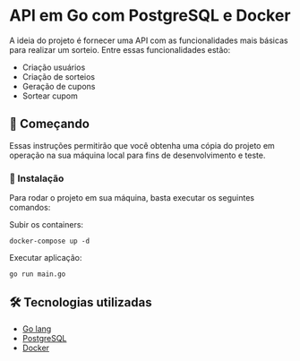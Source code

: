 # API em Go com PostgreSQL e Docker

A ideia do projeto é fornecer uma API com as funcionalidades mais básicas para realizar um sorteio.
Entre essas funcionalidades estão:
 * Criação usuários
 * Criação de sorteios
 * Geração de cupons
 * Sortear cupom

 ## 🚀 Começando

Essas instruções permitirão que você obtenha uma cópia do projeto em operação na sua máquina local para fins de desenvolvimento e teste.

### 🔧 Instalação

Para rodar o projeto em sua máquina, basta executar os seguintes comandos:

Subir os containers:

```
docker-compose up -d
```

Executar aplicação:

```
go run main.go
```


## 🛠️ Tecnologias utilizadas

* [Go lang](https://go.dev)
* [PostgreSQL](https://www.postgresql.org)
* [Docker](https://www.docker.com)